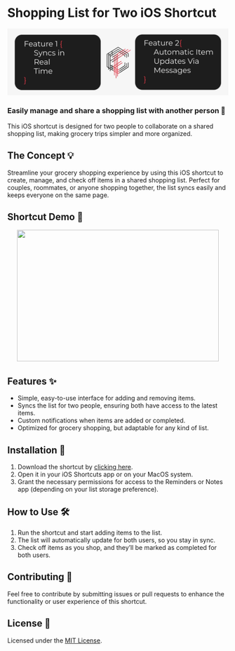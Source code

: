 # Shopping List for Two iOS Shortcut

![Project Cover](https://raw.githubusercontent.com/coelhof12/ios-shortcuts-ShopTogether/refs/heads/main/Repo_Cover.jpg)

### Easily manage and share a shopping list with another person 👫

This iOS shortcut is designed for two people to collaborate on a shared shopping list, making grocery trips simpler and more organized.

## The Concept 💡

Streamline your grocery shopping experience by using this iOS shortcut to create, manage, and check off items in a shared shopping list. Perfect for couples, roommates, or anyone shopping together, the list syncs easily and keeps everyone on the same page.

## Shortcut Demo 🎥

<p align="center"> 
   <img width="460" height="300" src="https://raw.githubusercontent.com/yourusername/repository-name/main/assets/shopping_shortcut_demo.gif"> 
</p>

## Features ✨

- Simple, easy-to-use interface for adding and removing items.
- Syncs the list for two people, ensuring both have access to the latest items.
- Custom notifications when items are added or completed.
- Optimized for grocery shopping, but adaptable for any kind of list.

## Installation 🔧

1. Download the shortcut by [clicking here](https://www.icloud.com/shortcuts/5a468a52e8b34e5c930e8954e174182e).
2. Open it in your iOS Shortcuts app or on your MacOS system.
3. Grant the necessary permissions for access to the Reminders or Notes app (depending on your list storage preference).

## How to Use 🛠️

1. Run the shortcut and start adding items to the list.
2. The list will automatically update for both users, so you stay in sync.
3. Check off items as you shop, and they’ll be marked as completed for both users.

## Contributing 💬

Feel free to contribute by submitting issues or pull requests to enhance the functionality or user experience of this shortcut.

## License 📜

Licensed under the [MIT License](LICENSE).

